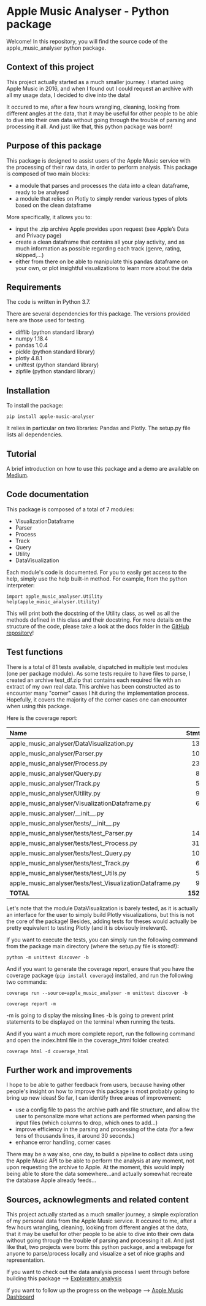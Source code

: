 # Apple Music Analyser - Python package


Welcome! In this repository, you will find the source code of the apple\_music\_analyser python package. 


Context of this project
------------------------

This project actually started as a much smaller journey. I started using Apple Music in 2016, and when I found out I could request an archive with all my usage data, I decided to dive into the data!

It occured to me, after a few hours wrangling, cleaning, looking from different angles at the data, that it may be useful for other people to be able to dive into their own data without going through the trouble of parsing and processing it all. And just like that, this python package was born!


Purpose of this package
-----------------------

This package is designed to assist users of the Apple Music service with the processing of their raw data, in order to perform analysis.
This package is composed of two main blocks:
- a module that parses and processes the data into a clean dataframe, ready to be analysed
- a module that relies on Plotly to simply render various types of plots based on the clean dataframe

More specifically, it allows you to:
- input the .zip archive Apple provides upon request (see Apple’s Data and Privacy page)
- create a clean dataframe that contains all your play activity, and as much information as possible regarding each track (genre, rating, skipped,...)
- either from there on be able to manipulate this pandas dataframe on your own, or plot insightful visualizations to learn more about the data


Requirements
------------

The code is written in Python 3.7.

There are several dependencies for this package. The versions provided here are those used for testing.

- difflib (python standard library)
- numpy 1.18.4
- pandas 1.0.4
- pickle (python standard library)
- plotly 4.8.1
- unittest (python standard library)
- zipfile (python standard library)


Installation
------------

To install the package:

```
pip install apple-music-analyser
```

It relies in particular on two libraries: Pandas and Plotly.
The setup.py file lists all dependencies.


Tutorial
---------

A brief introduction on how to use this package and a demo are available on [Medium](https://medium.com/@mozart38).


Code documentation
------------------

This package is composed of a total of 7 modules:

- VisualizationDataframe
- Parser
- Process
- Track
- Query
- Utility
- DataVisualization

Each module's code is documented. For you to easily get access to the help, simply use the help built-in method.
For example, from the python interpreter:

```
import apple_music_analyser.Utility
help(apple_music_analyser.Utility)
```

This will print both the docstring of the Utility class, as well as all the methods defined in this class and their docstring.
For more details on the structure of the code, please take a look at the docs folder in the [GitHub repository](https://github.com/acoullandreau/apple_music_analyser/tree/master/docs)!


Test functions
-----------------

There is a total of 81 tests available, dispatched in multiple test modules (one per package module). As some tests require to have files to parse, I created an archive test_df.zip that contains each required file with an extract of my own real data. This archive has been constructed as to encounter many "corner" cases I hit during the implementation process. Hopefully, it covers the majority of the corner cases one can encounter when using this package.

Here is the coverage report:

| Name | Stmts | Miss | Cover |
| :--- |  ---: | ---: |  ---: |
| apple\_music\_analyser/DataVisualization.py | 130 | 102 | 22% |
| apple\_music\_analyser/Parser.py | 101 | 2 | 98% |
| apple\_music\_analyser/Process.py | 235 | 5 | 98% |
| apple\_music\_analyser/Query.py | 81 | 1 | 99% |
| apple\_music\_analyser/Track.py | 56 | 0 | 100% |
| apple\_music\_analyser/Utility.py | 93 | 11 | 88% |
| apple\_music\_analyser/VisualizationDataframe.py | 60 | 0 | 100% |
| apple\_music\_analyser/\_\_init\_\_.py | 7 | 0 | 100% |
| apple\_music\_analyser/tests/\_\_init\_\_.py  | 0 | 0 | 100% |
| apple\_music\_analyser/tests/test\_Parser.py | 140 | 1 | 99% |
| apple\_music\_analyser/tests/test\_Process.py | 313 | 1 | 99% |
| apple\_music\_analyser/tests/test\_Query.py | 100 | 1 | 99% |
| apple\_music\_analyser/tests/test\_Track.py | 61 | 1 | 98% |
| apple\_music\_analyser/tests/test\_Utils.py | 58 | 1 | 98% |
| apple\_music\_analyser/tests/test\_VisualizationDataframe.py | 93 | 1 | 99% |
| **TOTAL** |  **1528** | **127** |  **92%** |
    

Let's note that the module DataVisualization is barely tested, as it is actually an interface for the user to simply build Plotly visualizations, but this is not the core of the package! Besides, adding tests for theses would actually be pretty equivalent to testing Plotly (and it is obvisouly irrelevant).

If you want to execute the tests, you can simply run the following command from the package main directory (where the setup.py file is stored!):

```
python -m unittest discover -b
```

And if you want to generate the coverage report, ensure that you have the coverage package (```pip install coverage```) installed, and run the following two commands: 

```
coverage run --source=apple_music_analyser -m unittest discover -b
```

```
coverage report -m
```

-m is going to display the missing lines
-b is going to prevent print statements to be displayed on the terminal when running the tests.

And if you want a much more complete report, run the following command and open the index.html file in the coverage_html folder created:

```
coverage html -d coverage_html
```


Further work and improvements
-----------------------------

I hope to be able to gather feedback from users, because having other people's insight on how to improve this package is most probably going to bring up new ideas! So far, I can identify three areas of improvement:

- use a config file to pass the archive path and file structure, and allow the user to personalize more what actions are performed when parsing the input files (which columns to drop, which ones to add...)
- improve efficiency in the parsing and processing of the data (for a few tens of thousands lines, it around 30 seconds.)
- enhance error handling, corner cases

There may be a way also, one day, to build a pipeline to collect data using the Apple Music API to be able to perform the analysis at any moment, not upon requesting the archive to Apple. At the moment, this would imply being able to store the data somewhere...and actually somewhat recreate the database Apple already feeds... 


Sources, acknowlegments and related content
-------------------------------------------

This project actually started as a much smaller journey, a simple exploration of my personal data from the Apple Music service. It occured to me, after a few hours wrangling, cleaning, looking from different angles at the data, that it may be useful for other people to be able to dive into their own data without going through the trouble of parsing and processing it all. And just like that, two projects were born: this python package, and a webpage for anyone to parse/process locally and visualize a set of nice graphs and representation. 

If you want to check out the data analysis process I went through before building this package --> [Exploratory analysis](https://github.com/acoullandreau/apple_dashboard_exploration)

If you want to follow up the progress on the webpage --> [Apple Music Dashboard](https://github.com/acoullandreau/apple_music_dashboard)

